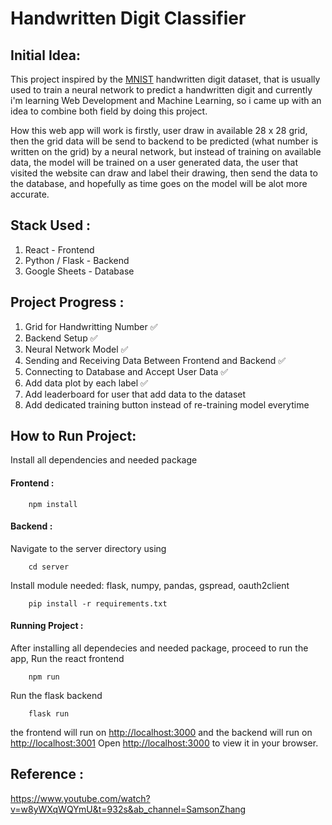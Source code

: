 # Handwritten Digit Classifier

## Initial Idea: 
This project inspired by the [MNIST](http://yann.lecun.com/exdb/mnist/) handwritten digit dataset, that is usually used to train a neural network to predict a handwritten digit and currently i'm learning Web Development and Machine Learning, so i came up with an idea to combine both field by doing this project. 

How this web app will work is firstly, user draw in available 28 x 28 grid, then the grid data will be send to backend to be predicted (what number is written on the grid) by a neural network, but instead of training on available data, the model will be trained on a user generated data, the user that visited the website can draw and label their drawing, then send the data to the database, and hopefully as time goes on the model will be alot more accurate.

## Stack Used : 
1. React - Frontend 
2. Python / Flask - Backend 
3. Google Sheets - Database 

## Project Progress : 
1. Grid for Handwritting Number ✅
2. Backend Setup ✅
3. Neural Network Model ✅
4. Sending and Receiving Data Between Frontend and Backend ✅
5. Connecting to Database and Accept User Data ✅
6. Add data plot by each label ✅
7. Add leaderboard for user that add data to the dataset
8. Add dedicated training button instead of re-training model everytime 

## How to Run Project:
Install all dependencies and needed package
#### Frontend : 
```
    npm install
```
#### Backend : 
Navigate to the server directory using 
```
    cd server
```
Install module needed: flask, numpy, pandas, gspread, oauth2client
```
    pip install -r requirements.txt
```

#### Running Project :
After installing all dependecies and needed package, proceed to run the app, 
Run the react frontend  
```
    npm run
```
Run the flask backend
```
    flask run
```
the frontend will run on [http://localhost:3000](http://localhost:3000) and the backend will run on [http://localhost:3001](http://localhost:3001) 
Open [http://localhost:3000](http://localhost:3000) to view it in your browser.

## Reference : 
https://www.youtube.com/watch?v=w8yWXqWQYmU&t=932s&ab_channel=SamsonZhang
